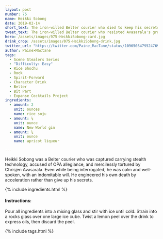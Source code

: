 ```yaml
---
layout: post
number: 75
name: Heikki Sobong
date: 2019-02-14
short_text: The iron-willed Belter courier who died to keep his secrets.
tweet_text: The iron-willed Belter courier who resisted Avasarala's gravity torture and died to keep his secrets. [@JoeDelfin_'s](https://twitter.com/JoeDelfin_) calm erudition amid clear suffering stamped Avasarala's ruthlessness in our memory.
hero: /assets/images/075-HeikkiSobong-card.jpg
drink_crop: /assets/images/075-HeikkiSobong-drink.jpg
twitter_url: "https://twitter.com/Paine_MacTane/status/1096505479524769798"
author: Paine×Mactane
tags:
  - Scene Stealers Series
  - "Difficulty: Easy"
  - Rice Shochu
  - Rock
  - Spirit-Forward
  - Character Drink
  - Belter
  - Bit Part
  - Expanse Cocktails Project
ingredients:
  - amount: 2
    unit: ounces
    name: rice soju
  - amount: ¼
    unit: ounce
    name: New World gin
  - amount: ¼
    unit: ounce
    name: apricot liqueur

---
```


Heikki Sobong was a Belter courier who was captured carrying stealth technology, accused of OPA allegiance, and mercilessly tortured by Chrisjen Avasarala. Even while being interrogated, he was calm and well-spoken, with an indomitable will. He engineered his own death by acceleration rather than give up his secrets.

{% include ingredients.html %}

#### Instructions:

Pour all ingredients into a mixing glass and stir with ice until cold. Strain into a rocks glass over one large ice cube. Twist a lemon peel over the drink to express oils, then discard the peel.

{% include tags.html %}
